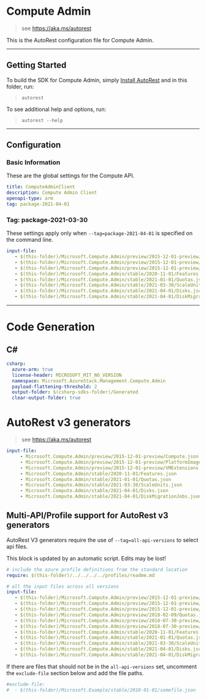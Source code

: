 # Compute Admin

> see https://aka.ms/autorest

This is the AutoRest configuration file for Compute Admin.

---
## Getting Started
To build the SDK for Compute Admin, simply [Install AutoRest](https://aka.ms/autorest/install) and in this folder, run:

> `autorest`

To see additional help and options, run:

> `autorest --help`
---

## Configuration


### Basic Information
These are the global settings for the Compute API.

``` yaml
title: ComputeAdminClient
description: Compute Admin Client
openapi-type: arm
tag: package-2021-04-01
```

### Tag: package-2021-03-30

These settings apply only when `--tag=package-2021-04-01` is specified on the command line.

``` yaml $(tag) == 'package-2021-04-01'
input-file:
   - $(this-folder)/Microsoft.Compute.Admin/preview/2015-12-01-preview/Compute.json
   - $(this-folder)/Microsoft.Compute.Admin/preview/2015-12-01-preview/PlatformImages.json
   - $(this-folder)/Microsoft.Compute.Admin/preview/2015-12-01-preview/VMExtensions.json
   - $(this-folder)/Microsoft.Compute.Admin/stable/2020-11-01/Features.json
   - $(this-folder)/Microsoft.Compute.Admin/stable/2021-01-01/Quotas.json
   - $(this-folder)/Microsoft.Compute.Admin/stable/2021-03-30/ScaleUnits.json
   - $(this-folder)/Microsoft.Compute.Admin/stable/2021-04-01/Disks.json
   - $(this-folder)/Microsoft.Compute.Admin/stable/2021-04-01/DiskMigrationJobs.json
```

---
# Code Generation

## C#

``` yaml $(csharp)
csharp:
  azure-arm: true
  license-header: MICROSOFT_MIT_NO_VERSION
  namespace: Microsoft.AzureStack.Management.Compute.Admin
  payload-flattening-threshold: 2
  output-folder: $(csharp-sdks-folder)/Generated
  clear-output-folder: true
```

# AutoRest v3 generators

> see https://aka.ms/autorest

``` yaml
input-file:  
     - Microsoft.Compute.Admin/preview/2015-12-01-preview/Compute.json
     - Microsoft.Compute.Admin/preview/2015-12-01-preview/PlatformImages.json
     - Microsoft.Compute.Admin/preview/2015-12-01-preview/VMExtensions.json
     - Microsoft.Compute.Admin/stable/2020-11-01/Features.json
     - Microsoft.Compute.Admin/stable/2021-01-01/Quotas.json
     - Microsoft.Compute.Admin/stable/2021-03-30/ScaleUnits.json
     - Microsoft.Compute.Admin/stable/2021-04-01/Disks.json
     - Microsoft.Compute.Admin/stable/2021-04-01/DiskMigrationJobs.json
```

## Multi-API/Profile support for AutoRest v3 generators 

AutoRest V3 generators require the use of `--tag=all-api-versions` to select api files.

This block is updated by an automatic script. Edits may be lost!

``` yaml $(tag) == 'all-api-versions' /* autogenerated */
# include the azure profile definitions from the standard location
require: $(this-folder)/../../../../profiles/readme.md

# all the input files across all versions
input-file:
   - $(this-folder)/Microsoft.Compute.Admin/preview/2015-12-01-preview/Compute.json
   - $(this-folder)/Microsoft.Compute.Admin/preview/2015-12-01-preview/PlatformImages.json
   - $(this-folder)/Microsoft.Compute.Admin/preview/2015-12-01-preview/VMExtensions.json
   - $(this-folder)/Microsoft.Compute.Admin/preview/2018-02-09/Quotas.json
   - $(this-folder)/Microsoft.Compute.Admin/preview/2018-07-30-preview/Disks.json
   - $(this-folder)/Microsoft.Compute.Admin/preview/2018-07-30-preview/DiskMigrationJobs.json
   - $(this-folder)/Microsoft.Compute.Admin/stable/2020-11-01/Features.json
   - $(this-folder)/Microsoft.Compute.Admin/stable/2021-01-01/Quotas.json
   - $(this-folder)/Microsoft.Compute.Admin/stable/2021-03-30/ScaleUnits.json
   - $(this-folder)/Microsoft.Compute.Admin/stable/2021-04-01/Disks.json
   - $(this-folder)/Microsoft.Compute.Admin/stable/2021-04-01/DiskMigrationJobs.json
```

If there are files that should not be in the `all-api-versions` set, 
uncomment the  `exclude-file` section below and add the file paths.

``` yaml $(tag) == 'all-api-versions'
#exclude-file: 
#  - $(this-folder)/Microsoft.Example/stable/2010-01-01/somefile.json
```

